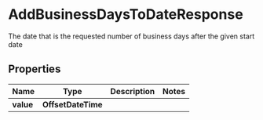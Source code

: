 

# AddBusinessDaysToDateResponse

The date that is the requested number of business days after the given start date

## Properties

| Name | Type | Description | Notes |
|------------ | ------------- | ------------- | -------------|
|**value** | **OffsetDateTime** |  |  |




